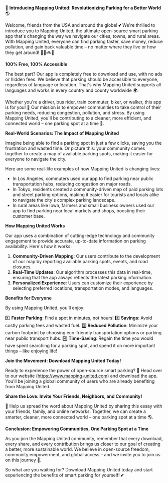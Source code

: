 🚨 **Introducing Mapping United: Revolutionizing Parking for a Better World** 🌎

Welcome, friends from the USA and around the globe! 💕 We're thrilled to introduce you to Mapping United, the ultimate open-source smart parking app that's changing the way we navigate our cities, towns, and rural areas. With Mapping United, everyone can find parking faster, save money, reduce pollution, and gain back valuable time – no matter where they live or how they get around! 🚗🚌🚲🛴️

**100% Free, 100% Accessible**

The best part? Our app is completely free to download and use, with no ads or hidden fees. We believe that parking should be accessible to everyone, regardless of language or location. That's why Mapping United supports all languages and works in every country and county worldwide 🌍.

Whether you're a driver, bus rider, train commuter, biker, or walker, this app is for you! 💪 Our mission is to empower communities to take control of their parking needs, reducing congestion, pollution, and stress. By using Mapping United, you'll be contributing to a cleaner, more efficient, and connected world – one parking spot at a time 🌟.

**Real-World Scenarios: The Impact of Mapping United**

Imagine being able to find a parking spot in just a few clicks, saving you the frustration and wasted time. Or picture this: your community comes together to create a map of available parking spots, making it easier for everyone to navigate the city.

Here are some real-life examples of how Mapping United is changing lives:

* In Los Angeles, commuters used our app to find parking near public transportation hubs, reducing congestion on major roads.
* In Tokyo, residents created a community-driven map of paid parking lots and street parking options, making it easier for tourists and locals alike to navigate the city's complex parking landscape.
* In rural areas like Iowa, farmers and small business owners used our app to find parking near local markets and shops, boosting their customer base.

**How Mapping United Works**

Our app uses a combination of cutting-edge technology and community engagement to provide accurate, up-to-date information on parking availability. Here's how it works:

1. **Community-Driven Mapping**: Our users contribute to the development of our map by reporting available parking spots, events, and road closures.
2. **Real-Time Updates**: Our algorithm processes this data in real-time, ensuring that the app always reflects the latest parking information.
3. **Personalized Experience**: Users can customize their experience by selecting preferred locations, transportation modes, and languages.

**Benefits for Everyone**

By using Mapping United, you'll enjoy:

1️⃣ **Faster Parking**: Find a spot in minutes, not hours!
2️⃣ **Savings**: Avoid costly parking fees and wasted fuel.
3️⃣ **Reduced Pollution**: Minimize your carbon footprint by choosing eco-friendly transportation options or parking near public transport hubs.
4️⃣ **Time-Saving**: Regain the time you would have spent searching for a parking spot, and spend it on more important things – like enjoying life!

**Join the Movement: Download Mapping United Today!**

Ready to experience the power of open-source smart parking? 🚀 Head over to our website (https://www.mapping-united.com) and download the app. You'll be joining a global community of users who are already benefiting from Mapping United.

**Share the Love: Invite Your Friends, Neighbors, and Community!**

🤝 Help us spread the word about Mapping United by sharing this essay with your friends, family, and online networks. Together, we can create a smarter, cleaner, more connected world – one parking spot at a time 🌎.

**Conclusion: Empowering Communities, One Parking Spot at a Time**

As you join the Mapping United community, remember that every download, every share, and every contribution brings us closer to our goal of creating a better, more sustainable world. We believe in open-source freedom, community empowerment, and global access – and we invite you to join us on this journey 🌟.

So what are you waiting for? Download Mapping United today and start experiencing the benefits of smart parking for yourself! 💕